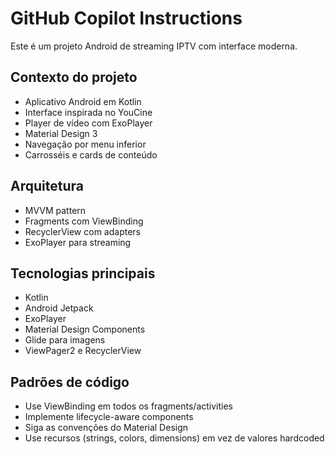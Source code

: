 # GitHub Copilot Instructions

Este é um projeto Android de streaming IPTV com interface moderna.

## Contexto do projeto
- Aplicativo Android em Kotlin
- Interface inspirada no YouCine
- Player de vídeo com ExoPlayer
- Material Design 3
- Navegação por menu inferior
- Carrosséis e cards de conteúdo

## Arquitetura
- MVVM pattern
- Fragments com ViewBinding
- RecyclerView com adapters
- ExoPlayer para streaming

## Tecnologias principais
- Kotlin
- Android Jetpack
- ExoPlayer
- Material Design Components
- Glide para imagens
- ViewPager2 e RecyclerView

## Padrões de código
- Use ViewBinding em todos os fragments/activities
- Implemente lifecycle-aware components
- Siga as convenções do Material Design
- Use recursos (strings, colors, dimensions) em vez de valores hardcoded
